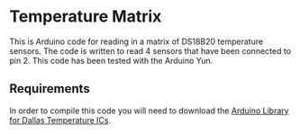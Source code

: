 # Temperature Matrix #

This is Arduino code for reading in a matrix of DS18B20 temperature sensors.
The code is written to read 4 sensors that have been connected to pin 2.  This
code has been tested with the Arduino Yun.

## Requirements ##

In order to compile this code you will need to download the [Arduino Library for Dallas Temperature ICs](https://github.com/milesburton/Arduino-Temperature-Control-Library).
